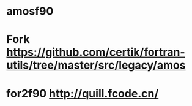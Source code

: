 # amosf90

# Fork https://github.com/certik/fortran-utils/tree/master/src/legacy/amos

# for2f90 http://quill.fcode.cn/
